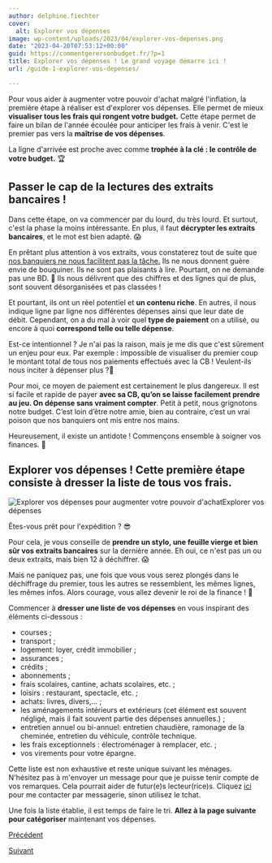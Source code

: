 ```yaml
---
author: delphine.fiechter
cover:
  alt: Explorer vos dépenses
image: wp-content/uploads/2023/04/explorer-vos-depenses.png
date: "2023-04-20T07:53:12+00:00"
guid: https://commentgerersonbudget.fr/?p=1
title: Explorer vos dépenses ! Le grand voyage démarre ici !
url: /guide-1-explorer-vos-depenses/

---
```

Pour vous aider à augmenter votre pouvoir d'achat malgré l'inflation, la première étape à réaliser est d'explorer vos dépenses. Elle permet de mieux **visualiser tous les frais qui rongent votre budget.** Cette étape permet de faire un bilan de l'année écoulée pour anticiper les frais à venir. C'est le premier pas vers la **maîtrise de vos dépenses**.

La ligne d'arrivée est proche avec comme **trophée à la clé : le contrôle de votre budget.** 🏆

## Passer le cap de la lectures des extraits bancaires !

Dans cette étape, on va commencer par du lourd, du très lourd. Et surtout, c'est la phase la moins intéressante. En plus, il faut **décrypter les extraits bancaires**, et le mot est bien adapté. 😱

En prêtant plus attention à vos extraits, vous constaterez tout de suite que [nos banquiers ne nous facilitent pas la tâche.](https://www.moneyvox.fr/banque/actualites/72050/banque-pourquoi-les-releves-de-compte-sont-souvent-illisibles "") Ils ne nous donnent guère envie de bouquiner. Ils ne sont pas plaisants à lire. Pourtant, on ne demande pas une BD. 🥵 Ils nous délivrent que des chiffres et des lignes qui de plus, sont souvent désorganisées et pas classées !

Et pourtant, ils ont un réel potentiel et **un contenu riche**. En autres, il nous indique ligne par ligne nos différentes dépenses ainsi que leur date de débit. Cependant, on a du mal à voir quel **type de paiement** on a utilisé, ou encore à quoi **correspond telle ou telle dépense**.

Est-ce intentionnel ? Je n'ai pas la raison, mais je me dis que c'est sûrement un enjeu pour eux. Par exemple : impossible de visualiser du premier coup le montant total de tous nos paiements effectués avec la CB ! Veulent-ils nous inciter à dépenser plus ?🤔

Pour moi, ce moyen de paiement est certainement le plus dangereux. Il est si facile et rapide de payer **avec sa CB, qu’on se laisse facilement prendre au jeu. On dépense sans vraiment compter**. Petit à petit, nous grignotons notre budget. C’est loin d’être notre amie, bien au contraire, c’est un vrai poison que nos banquiers ont mis entre nos mains.

Heureusement, il existe un antidote ! Commençons ensemble à soigner vos finances. 💉

## Explorer vos dépenses ! Cette première étape consiste à dresser la liste de tous vos frais.

![Explorer vos dépenses pour augmenter votre pouvoir d'achat](https://commentgerersonbudget.fr/wp-content/uploads/2023/04/explorer-ses-depenses-2-1024x736.png)Explorer vos dépenses

Êtes-vous prêt pour l'expédition ? 😎

Pour cela, je vous conseille de **prendre un stylo, une feuille vierge et bien sûr vos extraits bancaires** sur la dernière année. Eh oui, ce n'est pas un ou deux extraits, mais bien 12 à déchiffrer. 😱

Mais ne paniquez pas, une fois que vous vous serez plongés dans le déchiffrage du premier, tous les autres se ressemblent, les mêmes lignes, les mêmes infos. Alors courage, vous allez devenir le roi de la finance ! 👑

Commencer à **dresser une liste de vos dépenses** en vous inspirant des éléments ci-dessous :

- courses ;
- transport ;
- logement: loyer, crédit immobilier ;
- assurances ;
- crédits ;
- abonnements ;
- frais scolaires, cantine, achats scolaires, etc. ;
- loisirs : restaurant, spectacle, etc. ;
- achats: livres, divers,... ;
- les aménagements intérieurs et extérieurs (cet élément est souvent négligé, mais il fait souvent partie des dépenses annuelles.) ;
- entretien annuel ou bi-annuel: entretien chaudière, ramonage de la cheminée, entretien du véhicule, contrôle technique.
- les frais exceptionnels : électroménager à remplacer, etc. ;
- vos virements pour votre épargne.

Cette liste est non exhaustive et reste unique suivant les ménages. N'hésitez pas à m'envoyer un message pour que je puisse tenir compte de vos remarques. Cela pourrait aider de futur(e)s lecteur(rice)s. Cliquez [ici](https://commentgerersonbudget.fr/contact/ "contactez-moi") pour me contacter par messagerie, sinon utilisez le tchat.

Une fois la liste établie, il est temps de faire le tri. **Allez à la page suivante pour catégoriser** maintenant vos dépenses.

[Précédent](https://commentgerersonbudget.fr/guide-joindre-les-deux-bouts/ "1- Explorez vos dépenses ! Le grand voyage démarre ici !")

[Suivant](https://commentgerersonbudget.fr/guide-2-categoriser-vos-depenses/ "2- Catégorisez vos dépenses, un nouvel obstacle à franchir !")
